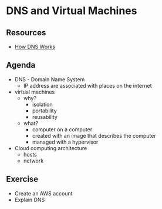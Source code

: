 # DNS and Virtual Machines

## Resources

* [How DNS Works](https://howdns.works/)

## Agenda

* DNS - Domain Name System
  * IP address are associated with places on the internet
* virtual machines
  * why?
    * isolation
    * portability
    * reusability
  * what?
    * computer on a computer
    * created with an image that describes the computer
    * managed with a hypervisor
* Cloud computing architecture
  * hosts
  * network

## Exercise

* Create an AWS account
* Explain DNS
